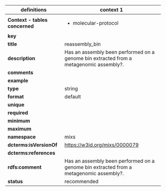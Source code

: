 

| definitions | context 1 |
|-|-|
| **Context - tables concerned** | <ul><li>molecular-protocol</li></ul> |
| **key** |  |
| **title** | reassembly_bin |
| **description** | Has an assembly been performed on a genome bin extracted from a metagenomic assembly?. |
| **comments** |  |
| **example** |  |
| **type** | string |
| **format** | default |
| **unique** |  |
| **required** |  |
| **minimum** |  |
| **maximum** |  |
| **namespace** | mixs |
| **dcterms:isVersionOf** | https://w3id.org/mixs/0000079 |
| **dcterms:references** |  |
| **rdfs:comment** | Has an assembly been performed on a genome bin extracted from a metagenomic assembly?. |
| **status** | recommended |
